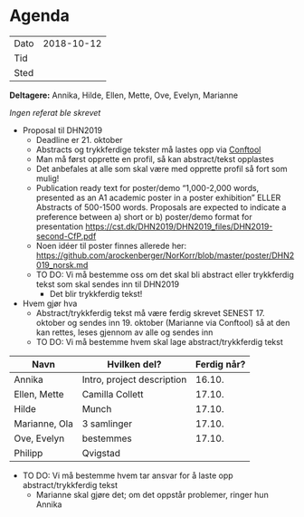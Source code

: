 # Agenda

|||
|---|---|
|Dato|2018-10-12|
|Tid||
|Sted||

**Deltagere:** Annika, Hilde, Ellen, Mette, Ove, Evelyn, Marianne

*Ingen referat ble skrevet*

* Proposal til DHN2019
  * Deadline er 21. oktober
  * Abstracts og trykkferdige tekster må lastes opp via [Conftool](https://www.conftool.net/dhn2019/index.php?page=login)
  * Man må først opprette en profil, så kan abstract/tekst opplastes
  * Det anbefales at alle som skal være med opprette profil så fort som mulig!
  * Publication ready text for poster/demo “1,000-2,000 words, presented as an A1 academic poster in a poster exhibition” ELLER Abstracts of 500-1500 words. Proposals are expected to indicate a preference between a) short or b) poster/demo format for presentation
https://cst.dk/DHN2019/DHN2019_files/DHN2019-second-CfP.pdf
  * Noen idéer til poster finnes allerede her: https://github.com/arockenberger/NorKorr/blob/master/poster/DHN2019_norsk.md
  * TO DO: Vi må bestemme oss om det skal bli abstract eller trykkferdig tekst som skal sendes inn til DHN2019
    * Det blir trykkferdig tekst!
* Hvem gjør hva
  * Abstract/trykkferdig tekst må være ferdig skrevet SENEST 17. oktober og sendes inn 19. oktober (Marianne via Conftool) så at den kan rettes, leses gjennom av alle og sendes inn
  * TO DO: Vi må bestemme hvem skal lage abstract/trykkferdig tekst

|Navn|Hvilken del?|Ferdig når?|
|---|---|---|
|Annika|Intro, project description|16.10.|
|Ellen, Mette|Camilla Collett|17.10.|
|Hilde|Munch|17.10.|
|Marianne, Ola|3 samlinger|17.10.|
|Ove, Evelyn|bestemmes|17.10.|
|Philipp|Qvigstad||

  * TO DO: Vi må bestemme hvem tar ansvar for å laste opp abstract/trykkferdig tekst
    * Marianne skal gjøre det; om det oppstår problemer, ringer hun Annika
